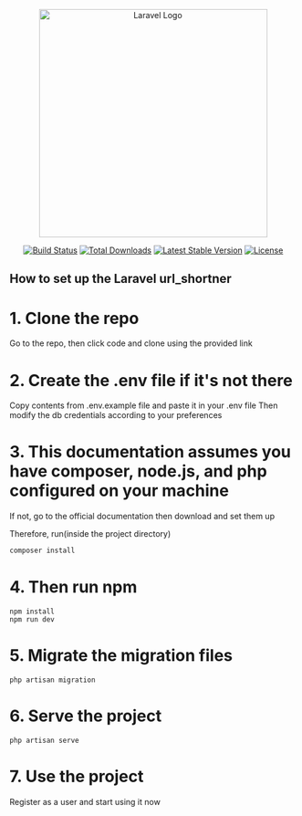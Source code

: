 <p align="center"><a href="https://laravel.com" target="_blank"><img src="https://raw.githubusercontent.com/laravel/art/master/logo-lockup/5%20SVG/2%20CMYK/1%20Full%20Color/laravel-logolockup-cmyk-red.svg" width="400" alt="Laravel Logo"></a></p>

<p align="center">
<a href="https://github.com/laravel/framework/actions"><img src="https://github.com/laravel/framework/workflows/tests/badge.svg" alt="Build Status"></a>
<a href="https://packagist.org/packages/laravel/framework"><img src="https://img.shields.io/packagist/dt/laravel/framework" alt="Total Downloads"></a>
<a href="https://packagist.org/packages/laravel/framework"><img src="https://img.shields.io/packagist/v/laravel/framework" alt="Latest Stable Version"></a>
<a href="https://packagist.org/packages/laravel/framework"><img src="https://img.shields.io/packagist/l/laravel/framework" alt="License"></a>
</p>

## How to set up the Laravel url_shortner

# 1. Clone the repo
Go to the repo, then click code and clone using the provided link

# 2. Create the .env file if it's not there
Copy contents from .env.example file and paste it in your .env file
Then modify the db credentials according to your preferences

# 3. This documentation assumes you have composer, node.js, and php configured on your machine
If not, go to the official documentation then download and set them up

Therefore, run(inside the project directory) 
```python
composer install
```

# 4. Then run npm

```
npm install
npm run dev
```

# 5. Migrate the migration files
```
php artisan migration
```

# 6. Serve the project

```
php artisan serve
```

# 7. Use the project
Register as a user and start using it now


